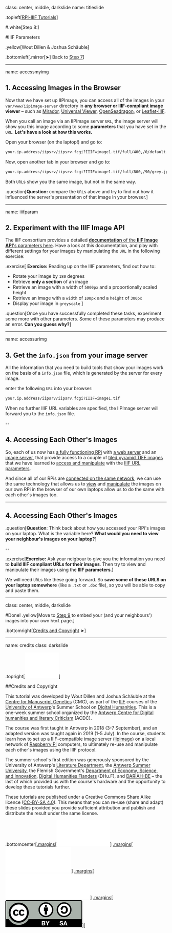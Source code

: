class: center, middle, darkslide
name: titleslide

.topleft[[RPi-IIIF Tutorials](index.html)] 

#.white[Step 8:]

#IIIF Parameters

.yellow[Wout Dillen & Joshua Schäuble]

.bottomleft[.mirror[&#10148;] Back to [Step 7](step7.html)]

---

name: accessmyimg

## 1. Accessing Images in the Browser

Now that we have set up IIPImage, you can access all of the images in your `var/www/iipimage-server` directory in **any browser or IIIF-compliant image viewer** – such as [Mirador](http://projectmirador.org), [Universal Viewer](http://universalviewer.io), [OpenSeadragon](https://openseadragon.github.io/examples/tilesource-iiif/), or [Leaflet-IIIF](https://github.com/mejackreed/Leaflet-IIIF).

When you call an image via an IIPImage server `URL`, the image server will show you this image according to some **parameters** that you have set in the `URL`. **Let's have a look at how this works.**

Open your browser (on the laptop!) and go to:

```bash
your.ip.address/iipsrv/iipsrv.fcgi?IIIF=image1.tif/full/400,/0/default.jpg
```
 
Now, open another tab in your browser and go to:

```bash
your.ip.address/iipsrv/iipsrv.fcgi?IIIF=image1.tif/full/800,/90/grey.jpg
```

Both `URL`s show you the same image, but not in the same way.

.question[**Question:** compare the `URL`s above and try to find out how it influenced the server's presentation of that image in your browser.]

---

name: iiifparam

## 2. Experiment with the IIIF Image API

The IIIF consortium provides a detailed [**documentation** of the **IIIF Image API**'s parameters here](http://iiif.io/api/image/2.0/). Have a look at this documentation, and play with different settings for your images by manipulating the `URL` in the following exercise:

.exercise[
**Exercise:** Reading up on the IIIF parameters, find out how to:

- Rotate your image by `180` degrees
- Retrieve **only a section** of an image
- Retrieve an image with a width of `5000px` and a proportionally scaled height
- Retrieve an image with a `width` of `100px` and a `height` of `300px`
- Display your image in `greyscale`
]

.question[Once you have successfully completed these tasks, experiment some more with other parameters. Some of these parameters may produce an error. **Can you guess why?**]

---

name: accessurimg

## 3. Get the `info.json` from your image server

All the information that you need to build tools that show your images work on the basis of a `info.json` file, which is generated by the server for every image.

enter the following `URL` into your browser:

```bash
your.ip.address/iipsrv/iipsrv.fcgi?IIIF=image1.tif
```

When no further IIIF URL variables are specified, the IIPImage server will forward you to the `info.json` file.

--

## 4. Accessing Each Other's Images

So, each of us now has [a fully functioning RPi](step3.html) with [a web server](step5.html) and an [image server](step6.html), that provide access to a couple of [tiled pyramid TIFF images](step7.html) that we have learned to [access and manipulate](step8.html) with the [IIIF URL parameters](step8.html#iiifparam).

And since all of our RPis are [connected on the same network](step1.html), we can use the same technology that allows us to [view](step8.html#accessmyimg) and [manipulate](step8.html) the images on our own RPi in the browser of our own laptops allow us to do the same with each other's images too.


---

## 4. Accessing Each Other's Images

.question[**Question**: Think back about how you accessed your RPi's images on your laptop. What is the variable here? **What would you need to view your neighbour's images on your laptop?**]

--

.exercise[**Exercise:** Ask your neigbour to give you the information you need to **build IIIF compliant URLs for their images**. Then try to view and manipulate their images using the **IIIF parameters**.]

We will need `URL`s like these going forward. So **save some of these URLS on your laptop somewhere** (like a `.txt` or `.doc` file), so you will be able to copy and paste them.

---

class: center, middle, darkslide

#Done!
.yellow[Move to [Step 9](step9.html) to embed your (and your neighbours') inages into your own `html` page.]

.bottomright[[Credits and Copyright](#credits) &#10148;]

---

name: credits
class: darkslide

.topright[[![UAntwerpen](img/logos/ua.svg)](https://www.uantwerpen.be/)]

##Credits and Copyright

This tutorial was developed by Wout Dillen and Joshua Schäuble at the [Centre for Manuscript Genetics](https://www.uantwerpen.be/en/research-groups/centre-for-manuscript-genetics/) (CMG), as part of the [IIIF](https://iiif.io) courses of the [University of Antwerp](https://www.uantwerpen.be/)'s Summer School on [Digital Humanities](https://www.uantwerpen.be/en/summer-schools/digital-humanities--/). This is a one-week summer school organized by the [Antwerp Centre for Digital humanities and literary Criticism](https://www.uantwerpen.be/en/research-groups/digitalhumanities/) (ACDC). 

The course was first taught in Antwerp in 2018 (3-7 September), and an adapted version was taught again in 2019 (1-5 July). In the course, students learn how to set up a IIIF-compatible image server ([iipimage](http://iipimage.sourceforge.net)) on a local network of [Raspberry Pi](https://www.raspberrypi.org) computers, to ultimately re-use and manipulate each other's images using the IIIF protocol. 

The summer school's first edition was generously sponsored by the University of Antwerp's [Literature Department](https://www.uantwerpen.be/en/faculties/faculty-of-arts/research-and-valoris/departments/department-of-literature/), the [Antwerp Summer University](https://www.uantwerpen.be/en/education/international/international-students/antwerp-summer-university/), the Flemish Government's [Department of Economy, Science, and Innovation](https://www.ewi-vlaanderen.be), [Digital Humanities Flanders](http://uahost.uantwerpen.be/platformdh/index.php/dhu-f/) (DHu.F), and [DARIAH-BE](http://be.dariah.eu) – the last of which provided us with the course's hardware and the opportunity to develop these tutorials further. 

These tutorials are published under a Creative Commons Share Alike licence ([CC-BY-SA 4.0](https://creativecommons.org/licenses/by-sa/4.0/)). This means that you can re-use (share and adapt) these slides provided you provide sufficient attribution and publish and distribute the result under the same license.

.bottomcenter[[.margins[![Digital Humanities Flanders](img/logos/dhuf.svg)]](http://uahost.uantwerpen.be/platformdh/index.php/dhu-f/) [.margins[![ewi-vlaanderen](img/logos/ewi.svg)]](https://www.ewi-vlaanderen.be) [.margins[![DARIAH-BE](img/logos/dariah.svg)]](http://be.dariah.eu) [.margins[![CC-BY-SA 4.0](img/logos/ccbysa.svg)]](https://creativecommons.org/licenses/by-sa/4.0/)]